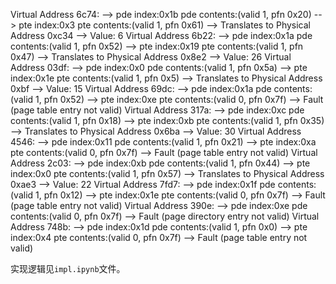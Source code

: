 Virtual Address 6c74:  --> pde index:0x1b  pde contents:(valid 1, pfn 0x20)    --> pte index:0x3  pte contents:(valid 1, pfn 0x61)      --> Translates to Physical Address 0xc34 --> Value: 6
Virtual Address 6b22:  --> pde index:0x1a  pde contents:(valid 1, pfn 0x52)    --> pte index:0x19  pte contents:(valid 1, pfn 0x47)      --> Translates to Physical Address 0x8e2 --> Value: 26
Virtual Address 03df:  --> pde index:0x0  pde contents:(valid 1, pfn 0x5a)    --> pte index:0x1e  pte contents:(valid 1, pfn 0x5)      --> Translates to Physical Address 0xbf --> Value: 15
Virtual Address 69dc:  --> pde index:0x1a  pde contents:(valid 1, pfn 0x52)    --> pte index:0xe  pte contents:(valid 0, pfn 0x7f)      --> Fault (page table entry not valid)
Virtual Address 317a:  --> pde index:0xc  pde contents:(valid 1, pfn 0x18)    --> pte index:0xb  pte contents:(valid 1, pfn 0x35)      --> Translates to Physical Address 0x6ba --> Value: 30
Virtual Address 4546:  --> pde index:0x11  pde contents:(valid 1, pfn 0x21)    --> pte index:0xa  pte contents:(valid 0, pfn 0x7f)      --> Fault (page table entry not valid)
Virtual Address 2c03:  --> pde index:0xb  pde contents:(valid 1, pfn 0x44)    --> pte index:0x0  pte contents:(valid 1, pfn 0x57)      --> Translates to Physical Address 0xae3 --> Value: 22
Virtual Address 7fd7:  --> pde index:0x1f  pde contents:(valid 1, pfn 0x12)    --> pte index:0x1e  pte contents:(valid 0, pfn 0x7f)      --> Fault (page table entry not valid)
Virtual Address 390e:  --> pde index:0xe  pde contents:(valid 0, pfn 0x7f)      --> Fault (page directory entry not valid)
Virtual Address 748b:  --> pde index:0x1d  pde contents:(valid 1, pfn 0x0)    --> pte index:0x4  pte contents:(valid 0, pfn 0x7f)      --> Fault (page table entry not valid)

实现逻辑见`impl.ipynb`文件。